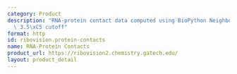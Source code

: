 ```yaml
---
category: Product
description: "RNA-protein contact data computed using BioPython NeighborSearch with\
  \ 3.5\xC5 cutoff"
format: http
id: ribovision.protein-contacts
name: RNA-Protein Contacts
product_url: https://ribovision2.chemistry.gatech.edu/
layout: product_detail
---
```

